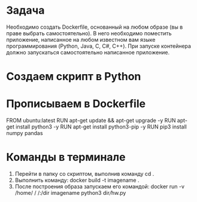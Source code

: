 # Задача
Необходимо создать Dockerfile, основанный на любом образе (вы в праве выбрать самостоятельно).
В него необходимо поместить приложение, написанное на любом известном вам языке программирования (Python, Java, C, С#, C++).
При запуске контейнера должно запускаться самостоятельно написанное приложение.
# Создаем скрипт в Python
# Прописываем в Dockerfile
FROM ubuntu:latest
RUN apt-get update && apt-get upgrade -y
RUN apt-get install python3 -y
RUN apt-get install python3-pip -y
RUN pip3 install numpy pandas

# Команды в терминале
1) Перейти в папку со скриптом, выполнив команду cd <foldername>.
2) Выполнить команду:
docker build -t imagename .
3) После построения образа запускаем его командой:
docker run -v /home/ <username>/ <foldername>/:/dir imagename python3 dir<em>/</em>hw.py
